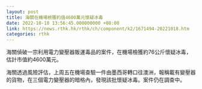 ```yaml
---
layout: post
title: 海關在機場檢獲約值4600萬元懷疑冰毒
date: 2022-10-18 13:56:45.000000000 +08:00
link: https://news.rthk.hk/rthk/ch/component/k2/1671494-20221018.htm
categories: rthk
---
```


海關偵破一宗利用電力變壓器販運毒品的案件，在機場檢獲約76公斤懷疑冰毒，估計市值約4600萬元。

海關透過風險評估，上周五在機場查驗一件由墨西哥轉口往澳洲，報稱載有變壓器的貨物，在三個電力變壓器的暗格內，發現該批懷疑冰毒。案件仍在調查中。
